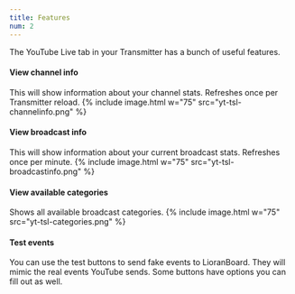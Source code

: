 ```yaml
---
title: Features
num: 2
---
```


The YouTube Live tab in your Transmitter has a bunch of useful features.

#### View channel info
This will show information about your channel stats. Refreshes once per Transmitter reload.
{% include image.html w="75" src="yt-tsl-channelinfo.png" %}

#### View broadcast info
This will show information about your current broadcast stats. Refreshes once per minute.
{% include image.html w="75" src="yt-tsl-broadcastinfo.png" %}

#### View available categories
Shows all available broadcast categories.
{% include image.html w="75" src="yt-tsl-categories.png"  %}

#### Test events
You can use the test buttons to send fake events to LioranBoard. They will mimic the real events YouTube sends. Some buttons have options you can fill out as well.